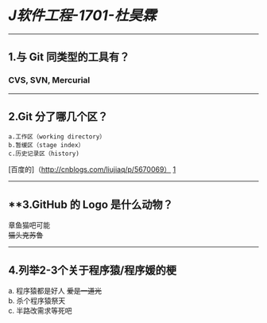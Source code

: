 # ***J软件工程-1701-杜昊霖***
  ***
## **1.与 Git 同类型的工具有？**
### CVS, SVN, Mercurial
***
## **2.Git 分了哪几个区？**
    a.工作区（working directory） 
    b.暂缓区（stage index） 
    c.历史记录区（history)
[百度的]（http://cnblogs.com/liujiaq/p/5670069）
[1](http://baidu.com)
***
## **3.GitHub 的 Logo 是什么动物？
   章鱼猫吧可能   
   ~~猫头克苏鲁~~
***
## **4.列举2-3个关于程序猿/程序媛的梗**
   a. 程序猿都是好人 ~~爱是一道光~~  
   b. 杀个程序猿祭天  
   c. 半路改需求等死吧  
